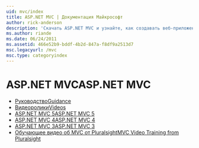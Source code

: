 ```yaml
---
uid: mvc/index
title: ASP.NET MVC | Документация Майкрософт
author: rick-anderson
description: 'Скачать ASP.NET MVC и узнайте, как создавать веб-приложения с помощью шаблона контроллера модели представления.'
ms.author: riande
ms.date: 06/24/2011
ms.assetid: 466e52b9-bddf-4b2d-847a-f8df9a2513d7
msc.legacyurl: /mvc
msc.type: categoryindex
---
```

<a name="aspnet-mvc"></a><span data-ttu-id="7b51c-103">ASP.NET MVC</span><span class="sxs-lookup"><span data-stu-id="7b51c-103">ASP.NET MVC</span></span>
====================
- [<span data-ttu-id="7b51c-104">Руководство</span><span class="sxs-lookup"><span data-stu-id="7b51c-104">Guidance</span></span>](overview/index.md)
- [<span data-ttu-id="7b51c-105">Видеоролики</span><span class="sxs-lookup"><span data-stu-id="7b51c-105">Videos</span></span>](videos/index.md)
- [<span data-ttu-id="7b51c-106">ASP.NET MVC 5</span><span class="sxs-lookup"><span data-stu-id="7b51c-106">ASP.NET MVC 5</span></span>](mvc5.md)
- [<span data-ttu-id="7b51c-107">ASP.NET MVC 4</span><span class="sxs-lookup"><span data-stu-id="7b51c-107">ASP.NET MVC 4</span></span>](mvc4.md)
- [<span data-ttu-id="7b51c-108">ASP.NET MVC 3</span><span class="sxs-lookup"><span data-stu-id="7b51c-108">ASP.NET MVC 3</span></span>](mvc3.md)
- [<span data-ttu-id="7b51c-109">Обучающее видео об MVC от Pluralsight</span><span class="sxs-lookup"><span data-stu-id="7b51c-109">MVC Video Training from Pluralsight</span></span>](pluralsight.md)
